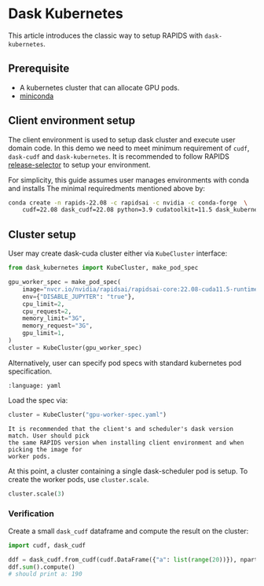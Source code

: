 # Dask Kubernetes

This article introduces the classic way to setup RAPIDS with `dask-kubernetes`.

## Prerequisite

- A kubernetes cluster that can allocate GPU pods.
- [miniconda](https://docs.conda.io/en/latest/miniconda.html)

## Client environment setup

The client environment is used to setup dask cluster and execute user domain code.
In this demo we need to meet minimum requirement of `cudf`, `dask-cudf` and
`dask-kubernetes`. It is recommended to follow RAPIDS
[release-selector](https://rapids.ai/start.html#get-rapids) to setup your environment.

For simplicity, this guide assumes user manages environments with conda and installs
The minimal requiredments mentioned above by:

```bash
conda create -n rapids-22.08 -c rapidsai -c nvidia -c conda-forge  \
    cudf=22.08 dask_cudf=22.08 python=3.9 cudatoolkit=11.5 dask_kubernetes
```

## Cluster setup

User may create dask-cuda cluster either via `KubeCluster` interface:

```python
from dask_kubernetes import KubeCluster, make_pod_spec

gpu_worker_spec = make_pod_spec(
    image="nvcr.io/nvidia/rapidsai/rapidsai-core:22.08-cuda11.5-runtime-ubuntu20.04-py3.9",
    env={"DISABLE_JUPYTER": "true"},
    cpu_limit=2,
    cpu_request=2,
    memory_limit="3G",
    memory_request="3G",
    gpu_limit=1,
)
cluster = KubeCluster(gpu_worker_spec)
```

Alternatively, user can specify pod specs with standard kubernetes pod specification.

```{literalinclude} ./dask-kubernetes/gpu-worker-spec.yaml
:language: yaml
```

Load the spec via:

```python
cluster = KubeCluster("gpu-worker-spec.yaml")
```

```{note}
It is recommended that the client's and scheduler's dask version match. User should pick
the same RAPIDS version when installing client environment and when picking the image for
worker pods.
```

At this point, a cluster containing a single dask-scheduler pod is setup.
To create the worker pods, use `cluster.scale`.

```python
cluster.scale(3)
```

### Verification

Create a small `dask_cudf` dataframe and compute the result on the cluster:

```python
import cudf, dask_cudf

ddf = dask_cudf.from_cudf(cudf.DataFrame({"a": list(range(20))}), npartitions=2)
ddf.sum().compute()
# should print a: 190
```

```{relatedexamples}

```
